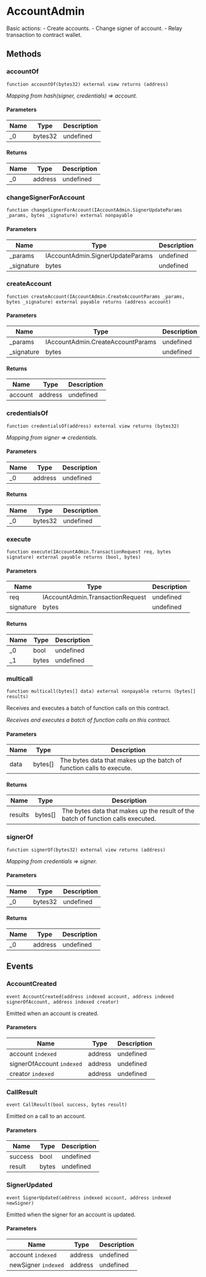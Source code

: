 # AccountAdmin





Basic actions:      - Create accounts.      - Change signer of account.      - Relay transaction to contract wallet.



## Methods

### accountOf

```solidity
function accountOf(bytes32) external view returns (address)
```



*Mapping from hash(signer, credentials) =&gt; account.*

#### Parameters

| Name | Type | Description |
|---|---|---|
| _0 | bytes32 | undefined |

#### Returns

| Name | Type | Description |
|---|---|---|
| _0 | address | undefined |

### changeSignerForAccount

```solidity
function changeSignerForAccount(IAccountAdmin.SignerUpdateParams _params, bytes _signature) external nonpayable
```





#### Parameters

| Name | Type | Description |
|---|---|---|
| _params | IAccountAdmin.SignerUpdateParams | undefined |
| _signature | bytes | undefined |

### createAccount

```solidity
function createAccount(IAccountAdmin.CreateAccountParams _params, bytes _signature) external payable returns (address account)
```





#### Parameters

| Name | Type | Description |
|---|---|---|
| _params | IAccountAdmin.CreateAccountParams | undefined |
| _signature | bytes | undefined |

#### Returns

| Name | Type | Description |
|---|---|---|
| account | address | undefined |

### credentialsOf

```solidity
function credentialsOf(address) external view returns (bytes32)
```



*Mapping from signer =&gt; credentials.*

#### Parameters

| Name | Type | Description |
|---|---|---|
| _0 | address | undefined |

#### Returns

| Name | Type | Description |
|---|---|---|
| _0 | bytes32 | undefined |

### execute

```solidity
function execute(IAccountAdmin.TransactionRequest req, bytes signature) external payable returns (bool, bytes)
```





#### Parameters

| Name | Type | Description |
|---|---|---|
| req | IAccountAdmin.TransactionRequest | undefined |
| signature | bytes | undefined |

#### Returns

| Name | Type | Description |
|---|---|---|
| _0 | bool | undefined |
| _1 | bytes | undefined |

### multicall

```solidity
function multicall(bytes[] data) external nonpayable returns (bytes[] results)
```

Receives and executes a batch of function calls on this contract.

*Receives and executes a batch of function calls on this contract.*

#### Parameters

| Name | Type | Description |
|---|---|---|
| data | bytes[] | The bytes data that makes up the batch of function calls to execute. |

#### Returns

| Name | Type | Description |
|---|---|---|
| results | bytes[] | The bytes data that makes up the result of the batch of function calls executed. |

### signerOf

```solidity
function signerOf(bytes32) external view returns (address)
```



*Mapping from credentials =&gt; signer.*

#### Parameters

| Name | Type | Description |
|---|---|---|
| _0 | bytes32 | undefined |

#### Returns

| Name | Type | Description |
|---|---|---|
| _0 | address | undefined |



## Events

### AccountCreated

```solidity
event AccountCreated(address indexed account, address indexed signerOfAccount, address indexed creator)
```

Emitted when an account is created.



#### Parameters

| Name | Type | Description |
|---|---|---|
| account `indexed` | address | undefined |
| signerOfAccount `indexed` | address | undefined |
| creator `indexed` | address | undefined |

### CallResult

```solidity
event CallResult(bool success, bytes result)
```

Emitted on a call to an account.



#### Parameters

| Name | Type | Description |
|---|---|---|
| success  | bool | undefined |
| result  | bytes | undefined |

### SignerUpdated

```solidity
event SignerUpdated(address indexed account, address indexed newSigner)
```

Emitted when the signer for an account is updated.



#### Parameters

| Name | Type | Description |
|---|---|---|
| account `indexed` | address | undefined |
| newSigner `indexed` | address | undefined |



